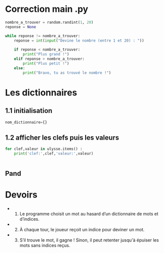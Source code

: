 # Correction main .py
``` python
nombre_a_trouver = random.randint(1, 20)
reponse = None

while reponse != nombre_a_trouver:
    reponse = int(input("Devine le nombre (entre 1 et 20) : "))
    
    if reponse < nombre_a_trouver:
        print("Plus grand !")
    elif reponse > nombre_a_trouver:
        print("Plus petit !")
    else:
        print("Bravo, tu as trouvé le nombre !")
````
# Les dictionnaires
## 1.1 initialisation
```python
nom_dictionnaire={}


```
## 1.2 afficher les clefs puis les valeurs
``` python
for clef,valeur in ulysse.items() :
    print('clef:',clef,'valeur:',valeur)
    
 ```
## Pand


# Devoirs 
- 1. Le programme choisit un mot au hasard d’un dictionnaire de mots et d’indices.
- 2. À chaque tour, le joueur reçoit un indice pour deviner un mot.
- 3. S’il trouve le mot, il gagne ! Sinon, il peut retenter jusqu'à épuiser les mots sans indices reçus.
        